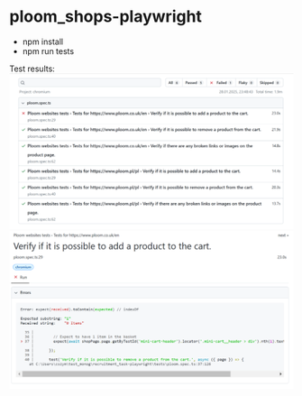 # ploom_shops-playwright

- npm install
- npm run tests

Test results:
![test-results](image.png)
![failed test](image-1.png)

